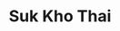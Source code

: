 ---
layout: place
title: "Suk Kho Thai"
permalink: /florida/port-st-lucie/suk-kho-thai.html
stateAbbr: FL
stateName: Florida
cityName: Port St. Lucie
seo:
  name: "Suk Kho Thai"
  type: Restaurant
  links: null
description: "Suk Kho Thai serves delicious sushi in Port St. Lucie, Florida. Try fresh Japanese dishes for a great dining experience. "
place_id: ChIJW6HYI_Xt3ogRGjNJ_gl_918
photos:
  - name: >-
      places/ChIJW6HYI_Xt3ogRGjNJ_gl_918/photos/AeeoHcLCspKahnaT0_CPBhPk-hGbutRyGI9l3Rx6fddyyg-8t7okmEVb0mDbVT_8xhB-iOOP-DjUFLOGtgC_bV4lfaDLKrikKhl_IRNau-3sE_2bojd1Fyf4hPJxCZExJDvoYjCrW3WvnreyKNnQzxHI7ZlEijQsB8Kb58vIB8e-LJiD33zJGS2WjOooBufDLbsfaC2WuDe8hGyzdN1Pt7qVmVht1DxWSmITZd9cmT6668j5AXhc4I4tCeprFaEcSn4YF75a3eF-JLKJHmdPdsF_X1Xe0zxoML7V3WLpLRsfsb-7oQ
    widthPx: 726
    heightPx: 524
    authorAttributions:
      - displayName: Suk Kho Thai
        uri: https://maps.google.com/maps/contrib/112004986494304377373
        photoUri: >-
          https://lh3.googleusercontent.com/a-/ALV-UjUKFLCUbREoWB386YhkwZrSYWTP12hmSz5qXfm_bMaNL5BPMS8=s100-p-k-no-mo
    flagContentUri: >-
      https://www.google.com/local/imagery/report/?cb_client=maps_api_places.places_api&image_key=!1e10!2sAF1QipMDpl-NvDT9SBd-XctR8Fma1L6boCx1SgC-F06q&hl=en-US
    googleMapsUri: >-
      https://www.google.com/maps/place//data=!3m4!1e2!3m2!1sAF1QipMDpl-NvDT9SBd-XctR8Fma1L6boCx1SgC-F06q!2e10!4m2!3m1!1s0x88deedf523d8a15b:0x5ff77f09fe49331a
  - name: >-
      places/ChIJW6HYI_Xt3ogRGjNJ_gl_918/photos/AeeoHcLZ-62S-ZAR3RPAT8cD2ASNmjsUx2npW06myOBX-nnH0RE4YtwupKWonQVoCaPZbJQPHgzHYsfHXrwM465L-cLLvWlwdshQHSWYStqCqwjssxPsI1b6H8aE_h2-5xUWomfHbg9kP9l_l0AqMd0Nd6eiHv85My-2swb1oq55jHMs34hoShrmYo33s24w3P-OdbcmW5cp1eKKjqRfkS_YrMf_aPHfFC99QcCAsmOMbzoZ89iyIg55sfzdUjVQse_0JXRYZuCuV3TT9j521WteyFRMM9Vt3Y1xgb1JJ1DTXiy9Ew
    widthPx: 2879
    heightPx: 2159
    authorAttributions:
      - displayName: Suk Kho Thai
        uri: https://maps.google.com/maps/contrib/112004986494304377373
        photoUri: >-
          https://lh3.googleusercontent.com/a-/ALV-UjUKFLCUbREoWB386YhkwZrSYWTP12hmSz5qXfm_bMaNL5BPMS8=s100-p-k-no-mo
    flagContentUri: >-
      https://www.google.com/local/imagery/report/?cb_client=maps_api_places.places_api&image_key=!1e10!2sAF1QipMmJZXKfu0tXVfH-0Eg0_ws4c8GSsRe4zfDYUZ5&hl=en-US
    googleMapsUri: >-
      https://www.google.com/maps/place//data=!3m4!1e2!3m2!1sAF1QipMmJZXKfu0tXVfH-0Eg0_ws4c8GSsRe4zfDYUZ5!2e10!4m2!3m1!1s0x88deedf523d8a15b:0x5ff77f09fe49331a
  - name: >-
      places/ChIJW6HYI_Xt3ogRGjNJ_gl_918/photos/AeeoHcJPjDHVXPy_UHHpbF8aRMkcAQAbYzDgX1g71sV5TC6fZ217NV7A9LF8WHXd6e8T0BJR9yOfa2GUdtpY32X7bOxDQabqGT6uPZU-xU3RgqYWBVBCOrXQKklJPNJ8CifIHcXGNqS1lhYE51VltmOwGzGo5S03J_f6mEAYy--Qiqo36y4Rds2DqyL7qEeLe5XvPovE2EHhF06MSvNd8oVo-W0lN445YvDgLjWqN_vUa2_pVg2v-5CQmFCIGVNRi66ivrDUaZMvWTZ2-uSC98iEG4_APUBAqj_Y2Ej0RY-dbwlO00pmCEgxpJEWZyh-SorsNu_eDg0wlrIza5RxvUqBspeM1LKj_UYu20YI1lhMcoc5ZdGkE7LttsFNSn-uPD_czEwVavJIEsMD0xYv1Dkv4lsSSjliGXTzVsovC1IIPHMMOg
    widthPx: 3600
    heightPx: 4800
    authorAttributions:
      - displayName: Stephanie Broffman
        uri: https://maps.google.com/maps/contrib/110362806832179677059
        photoUri: >-
          https://lh3.googleusercontent.com/a/ACg8ocJ0qYHHfXeTmsmoPurAMtM4Ati3fKLJ8Rv57_dlJUMx59ZrhReq=s100-p-k-no-mo
    flagContentUri: >-
      https://www.google.com/local/imagery/report/?cb_client=maps_api_places.places_api&image_key=!1e10!2sCIHM0ogKEICAgMCIu7-YXQ&hl=en-US
    googleMapsUri: >-
      https://www.google.com/maps/place//data=!3m4!1e2!3m2!1sCIHM0ogKEICAgMCIu7-YXQ!2e10!4m2!3m1!1s0x88deedf523d8a15b:0x5ff77f09fe49331a
  - name: >-
      places/ChIJW6HYI_Xt3ogRGjNJ_gl_918/photos/AeeoHcKj-FwCJcifje6fRmGlbcipSCXNYoiyGybVYyYZ-e59HnSpklGH7WFOcyJBJ7YT81UAkT6rOQyWs93F__o4tECUEkZss25wZSkqHMXe7oRO--F93thlHqfkYTsnAlM2FDyFUYp5rvdt6CzD1HefwGnrktLa7lFRSziiEUdt4o4yqDleXbDVLY92kJaHyVGJS-caFxy9xkMqp9ak1YXa3jXUtUyuO8KuAjql8QawK5LCjvtzefqNPFAyPlJ6oIoLZ6ZzWZ8EL_ehAUjYod_fH7_REiofb5xiWizJPT4w_ctQOFxQfaAzMImGEP2c0ooybQxQ21n7CyU8JFVOkd5wlTMCvK95mbWuZhjHUqQuqjAmf80Zf_SfgHh6CRPTqLDxcpiv51auQRw_wmM7CckekWBNt0GvlQqe24-aEAIK5-5lqMV6
    widthPx: 3024
    heightPx: 4032
    authorAttributions:
      - displayName: Abe Castro
        uri: https://maps.google.com/maps/contrib/104014033670922872690
        photoUri: >-
          https://lh3.googleusercontent.com/a/ACg8ocLO4kQWA3GCyLPfIsU6LWg9iqD9eYxEgCx-UOqmjgYzqaAydw=s100-p-k-no-mo
    flagContentUri: >-
      https://www.google.com/local/imagery/report/?cb_client=maps_api_places.places_api&image_key=!1e10!2sCIHM0ogKEICAgID7o46bpAE&hl=en-US
    googleMapsUri: >-
      https://www.google.com/maps/place//data=!3m4!1e2!3m2!1sCIHM0ogKEICAgID7o46bpAE!2e10!4m2!3m1!1s0x88deedf523d8a15b:0x5ff77f09fe49331a
  - name: >-
      places/ChIJW6HYI_Xt3ogRGjNJ_gl_918/photos/AeeoHcLOOBw2NU0pavsKlbfiCZTCNG8L5evpuSjdLIY_DmSz_BIqGhSLn0CD-50wT50yLYFMIUzzGxP5HJ1YImXO7YpuLo6c7cDcd2fvPiRTnVVKCG8X9kgT1MF8Jw4t2uuxtlK9uDBfMAJkWeAhkWPuqiGKkCjQVt-cwfIrIChc8eQmadfiHGveMepsPPHZ7-eh6U6SAI2_5_slLUuKglA1e2SSwiO6bS4pW1kEKs7sirYm76wYhhAA0BY9DNzihDX0V8UR_9ae7PRAqVBJDa_hvzVk1Z_5ZNdTjok1jtkf22STpsig7eJt0N-jq4Cnp6Yg41eW8F5E8Qw-lAeUN80cGhRshNKBcDPAk6pSyqVapwnVrNCY30eBYODzU-qv0SPduFEGMkCPBt1VCP0lI0-jhzPvRm3Hs3dm1hd_8a7IT_IBsw
    widthPx: 4080
    heightPx: 3072
    authorAttributions:
      - displayName: Adrienne McCracken
        uri: https://maps.google.com/maps/contrib/107706344219097556279
        photoUri: >-
          https://lh3.googleusercontent.com/a-/ALV-UjUFYm0cxz5UaZaAn1Q0Aj-iuT0midR8DL_Su6snHOYdNvZpR9yYFg=s100-p-k-no-mo
    flagContentUri: >-
      https://www.google.com/local/imagery/report/?cb_client=maps_api_places.places_api&image_key=!1e10!2sCIHM0ogKEICAgICJ77LzPw&hl=en-US
    googleMapsUri: >-
      https://www.google.com/maps/place//data=!3m4!1e2!3m2!1sCIHM0ogKEICAgICJ77LzPw!2e10!4m2!3m1!1s0x88deedf523d8a15b:0x5ff77f09fe49331a
  - name: >-
      places/ChIJW6HYI_Xt3ogRGjNJ_gl_918/photos/AeeoHcIVgeq_FI4hLU8akmCZhmXSlL55DobRuujRM15jwPnxXB5Jv-6sE4ZXZ6mAlQNxGMNpITQqSC4AKqQv9VNs4z12U8Rmnt8DUDGWkXByI0xeJz8PvOM2CXl5uzkQYjlmEhlScD1z0ivL5F_cGpjn2Pmj8ilXMC_G9z3rcGxHR_9R2csSiY3suRLJgO8JvXaR7XUg6lvUpsRjeXoGo_TaJmqMTIIb04MdjLb6Wc6AVTz2dVwznIyj_fV-YbcFN3ePjNOlVolmHwgR4lbcD3gxPOS4v17lESh8Zi7kxDQPy9YHGA
    widthPx: 2879
    heightPx: 2159
    authorAttributions:
      - displayName: Suk Kho Thai
        uri: https://maps.google.com/maps/contrib/112004986494304377373
        photoUri: >-
          https://lh3.googleusercontent.com/a-/ALV-UjUKFLCUbREoWB386YhkwZrSYWTP12hmSz5qXfm_bMaNL5BPMS8=s100-p-k-no-mo
    flagContentUri: >-
      https://www.google.com/local/imagery/report/?cb_client=maps_api_places.places_api&image_key=!1e10!2sAF1QipMPt5ubsoUFoGD01GK3vywueu1_K-sYNlLJYlbA&hl=en-US
    googleMapsUri: >-
      https://www.google.com/maps/place//data=!3m4!1e2!3m2!1sAF1QipMPt5ubsoUFoGD01GK3vywueu1_K-sYNlLJYlbA!2e10!4m2!3m1!1s0x88deedf523d8a15b:0x5ff77f09fe49331a
  - name: >-
      places/ChIJW6HYI_Xt3ogRGjNJ_gl_918/photos/AeeoHcKosp07w_3Kj-JJPmSYSj-fIJwvX9s_NeI3O5Csbq0tLpXmFybCTKcNNP-_5tzdHe7PXzteLg7bKPZyVW_tLoD92-kwS0VK36Cwoq2bx4uwh8vbVBU7NIqxTzDX86m_1Mm0vufnqBTcMu5sYamRD_lvKOLxQG3RzkkCDKhdYeeLBF-JzOS2nIdtp-Gs7WRMX2OhjysjIsFCUJrs9wjABF-dXxncpvaPA7wmwU6BNq1ZHu8xFmFdCj9XFzNx-VLwf1ex05P4GRcQVYCk_62QTT1a5C6orgpAKhpiXvv0VVPFiAPWbixFHmRE6T0a7_REJYdmdCG1kVyoivx8qlTb0_JRLQ6ItPjPGi4VPDnOgmiPfZUFKqN1VtGLupqLWa7laRSI-bq43UnAAqFO7TEviqu5wiHiw6FO46CXQeHCnetTWV_m
    widthPx: 3024
    heightPx: 4032
    authorAttributions:
      - displayName: M R
        uri: https://maps.google.com/maps/contrib/111433414484965687320
        photoUri: >-
          https://lh3.googleusercontent.com/a/ACg8ocLM7nykyzmoolwaQDlEgLPdFT88Cb_73DBmwnp8FIR-q-0tRA=s100-p-k-no-mo
    flagContentUri: >-
      https://www.google.com/local/imagery/report/?cb_client=maps_api_places.places_api&image_key=!1e10!2sCIHM0ogKEICAgMCAuLGpywE&hl=en-US
    googleMapsUri: >-
      https://www.google.com/maps/place//data=!3m4!1e2!3m2!1sCIHM0ogKEICAgMCAuLGpywE!2e10!4m2!3m1!1s0x88deedf523d8a15b:0x5ff77f09fe49331a
  - name: >-
      places/ChIJW6HYI_Xt3ogRGjNJ_gl_918/photos/AeeoHcIDOzpE5xJ94PJ_kqNTxLNnZlTFO5K5rPYSDn5a2LJpC-nUQzAB8V5c67jFv4Jy3PdOXHcWaknTTscSj1OyRzkNsWRnHcEgwhSQBDUY9fUVCzcn5t3kYXnTXQSGBa5X8E5FEFLONuXn3PZ0AdC1D1jd2m5nIFQQPk_eDfjoC_VWiAh_KEvCTa7ESFLmQA1c3Kf9QiGDcUPXC_R_ZE9rfs0mKtWQWuO820cGnJoXQeBlFxyISdOIMasTRvFaxb5V7SR85SI3HQxCwnDvGl0M8liRBwqwCyQDvnlwLs9GYyRyCQ
    widthPx: 2879
    heightPx: 2159
    authorAttributions:
      - displayName: Suk Kho Thai
        uri: https://maps.google.com/maps/contrib/112004986494304377373
        photoUri: >-
          https://lh3.googleusercontent.com/a-/ALV-UjUKFLCUbREoWB386YhkwZrSYWTP12hmSz5qXfm_bMaNL5BPMS8=s100-p-k-no-mo
    flagContentUri: >-
      https://www.google.com/local/imagery/report/?cb_client=maps_api_places.places_api&image_key=!1e10!2sAF1QipN-eOFlUBdxmeWyfJ-UXq2DCnPMni2GmravuEXg&hl=en-US
    googleMapsUri: >-
      https://www.google.com/maps/place//data=!3m4!1e2!3m2!1sAF1QipN-eOFlUBdxmeWyfJ-UXq2DCnPMni2GmravuEXg!2e10!4m2!3m1!1s0x88deedf523d8a15b:0x5ff77f09fe49331a
  - name: >-
      places/ChIJW6HYI_Xt3ogRGjNJ_gl_918/photos/AeeoHcILsuTGbhD0-Knczbqoil1K4xSwxuu90m3otj6OBUfNEU_a0Zryc9_9mYW8lJ9cedTuBmi-ryMJPNlxo-vKdWOHngY_Rg0yzxmKx383hd5Za2TVQArMla0cS6uaejyPuErIK0r4TBHCrb5QEKUiLhi2neT_P79Vv8rNmSVDFTANn1ykENj-uLauv5Hh86fGHUalYc73sovCU6NekS_RJPWGgCilqQ_ZWF2yyeDCELqVkOQfhZcg-c_SyR5vAxfmjLCi9XTEo7Sr46TgQW17Q8TD50y0ZsZdKhvVtV3EHEtaqxoQAi3ARyc4dTF3--6OyaG44HR_h7SFMabOgVHkr1qmjhoI9_3SsKgCKmYrgcqJjXjtYIZQb5lyMt9uUaik6KEgTdduIsL_53jvVwWb5Bw7cySfykuZcWJpuXxSM0Y7Hw
    widthPx: 4624
    heightPx: 3468
    authorAttributions:
      - displayName: Henry Rawlings
        uri: https://maps.google.com/maps/contrib/102258867230186428577
        photoUri: >-
          https://lh3.googleusercontent.com/a/ACg8ocLYa780FhRbMtE3GIoeDbmkAwGuYuYsMuFBMhfJtpPfQK09Yw=s100-p-k-no-mo
    flagContentUri: >-
      https://www.google.com/local/imagery/report/?cb_client=maps_api_places.places_api&image_key=!1e10!2sCIHM0ogKEICAgICX8OP5EA&hl=en-US
    googleMapsUri: >-
      https://www.google.com/maps/place//data=!3m4!1e2!3m2!1sCIHM0ogKEICAgICX8OP5EA!2e10!4m2!3m1!1s0x88deedf523d8a15b:0x5ff77f09fe49331a
  - name: >-
      places/ChIJW6HYI_Xt3ogRGjNJ_gl_918/photos/AeeoHcLIRUIy2Jf1dZIHVz7zA6cetbby835CSlO6jkIiA_J1SeuV2ek2D0s8DQXkMTDK-FVw6SQ2yVTueMw9hseiUqLf4I-yNeBhOaQEhP1Gw3yYy6fFfNnYArsWPFec3AitLgBbhhEetPo8WsI5BUkuPKmZ-dPDRDpAulX-x3yGNs3Sg5N7jsFOR6uhCVKBPvKo5M00-9_eO-X3icwWHuBC2N8VdJiUBLW8BGjyeVFOJHA07PLHoGmsADDWbo-mV7teGriSe_y_lyAJZ9BwfIoRBee7jGxxi6IGSC3Azm-7JQrQ80MQh5Q_o8002TK7i_cGBmgTPbgZCVvu_SBzcLLICbVZgBHlq9Vw1tdVWRznlJeJ24V_TxjNeYesowc0kDiaUu1HcYANyZhvnGrUIGdSIMZqyeggtNcqmf3Pf08PSggRwPje
    widthPx: 3072
    heightPx: 4080
    authorAttributions:
      - displayName: William Tuck Schwimer
        uri: https://maps.google.com/maps/contrib/102822546010335645591
        photoUri: >-
          https://lh3.googleusercontent.com/a-/ALV-UjXZLFHzoIpYxmCgSUOw8tsDEhg1YJ7qHNu9wXURk9VfZBUHBUhIlg=s100-p-k-no-mo
    flagContentUri: >-
      https://www.google.com/local/imagery/report/?cb_client=maps_api_places.places_api&image_key=!1e10!2sCIHM0ogKEICAgIDRjYPM9wE&hl=en-US
    googleMapsUri: >-
      https://www.google.com/maps/place//data=!3m4!1e2!3m2!1sCIHM0ogKEICAgIDRjYPM9wE!2e10!4m2!3m1!1s0x88deedf523d8a15b:0x5ff77f09fe49331a
address: 742 SW Bayshore Blvd, Port St. Lucie, FL 34983, USA
street: 742 SW Bayshore Blvd
city: Port St. Lucie
state: FL
zip: '34983'
country: USA
neighborhood: null
latitude: '27.311753'
longitude: '-80.371817'
accessibility_options:
  wheelchairAccessibleParking: true
  wheelchairAccessibleEntrance: true
  wheelchairAccessibleRestroom: true
  wheelchairAccessibleSeating: true
business_status: OPERATIONAL
name: Suk Kho Thai
google_maps_links:
  directionsUri: >-
    https://www.google.com/maps/dir//''/data=!4m7!4m6!1m1!4e2!1m2!1m1!1s0x88deedf523d8a15b:0x5ff77f09fe49331a!3e0
  placeUri: https://maps.google.com/?cid=6915135433748329242
  writeAReviewUri: >-
    https://www.google.com/maps/place//data=!4m3!3m2!1s0x88deedf523d8a15b:0x5ff77f09fe49331a!12e1
  reviewsUri: >-
    https://www.google.com/maps/place//data=!4m4!3m3!1s0x88deedf523d8a15b:0x5ff77f09fe49331a!9m1!1b1
  photosUri: >-
    https://www.google.com/maps/place//data=!4m3!3m2!1s0x88deedf523d8a15b:0x5ff77f09fe49331a!10e5
primary_type: Thai Restaurant
opening_hours:
  regular: null
  current: null
secondary_opening_hours:
  regular:
    weekdayDescriptions: null
    type: null
  current:
    weekdayDescriptions: null
    type: null
phone: null
price_level: null
price_range: null
rating: null
rating_count: 0
website: null
reviews: null
parking_options: null
payment_options: null
allow_dogs: null
curbside_pickup: null
delivery: null
dine_in: null
good_for_children: null
good_for_groups: null
good_for_sports: null
live_music: null
menu_for_children: null
outdoor_seating: null
reservable: null
restroom: null
serves_beer: null
serves_breakfast: null
serves_brunch: null
serves_cocktails: null
serves_coffee: null
serves_dinner: null
serves_dessert: null
serves_lunch: null
serves_vegetarian_food: null
serves_wine: null
takeout: null
summary: null

---